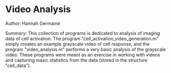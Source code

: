 # Video Analysis

Author: Hannah Germaine

Summary: This collection of programs is dedicated to analysis of imaging data of cell activation. The program "cell_activation_video_generation.m" simply creates an example grayscale video of cell response, and the program "video_analysis.m" performs a very basic analysis of the grayscale video. These programs were meant as an exercise in working with videos and capturing masic statistics from the data (stored in the structure "cell_data").